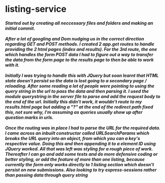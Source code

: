 # listing-service

##### Started out by creating all neccessary files and folders and making an initial commit. <br><br>After a lot of googling and Dom nudging us in the correct direction regarding GET and POST methods. I created 2 app.get routes to handle providing the 2 html pages (index and results). For the 3rd route, the one which handles the form POST data I had to figure out a way to transfer the data from the form page to the results page to then be able to work with it. <br><br>Initially I was trying to handle this with JQuery but soon learnt that HTML state doesn't persist so the data is lost going to a secondary page / reloading. After some reading a lot of people were pointing to using the query string in the url to pass the data and then parsing it. I used the module querystring in the server file to parse and add the request body to the end of the url. Initially this didn't work, it wouldn't route to my results.html page but adding a "?" at the end of the redirect path fixed this, not sure why, I'm assuming as queries usually show up after question marks in urls. <br><br>Once the routing was in place I had to parse the URL for the required data. I came across an inbuilt constructor called URLSearchParams which breaks the URL query into an object, from which you can a key's respective value. Doing this and then appending it to a element ID using JQuery worked. All that was left was styling for a rough piece of work. Thereafter I can go and add some tests and do more defensive coding or better styling, or add the feature of more than one listing, because currently the form only works directly to 1 listing section which doesn't persist on new submissions. Also looking to try express-sessions rather than passing data through query string
